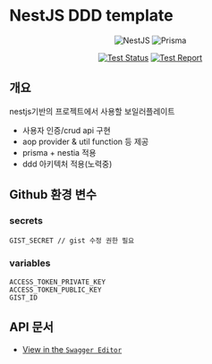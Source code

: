 # NestJS DDD template

<div align=center>

![NestJS](https://img.shields.io/badge/nestjs-%23E0234E.svg?style=for-the-badge&logo=nestjs&logoColor=white)
![Prisma](https://img.shields.io/badge/Prisma-3982CE?style=for-the-badge&logo=Prisma&logoColor=white)

[![Test Status](https://github.com/industriously/account-server/actions/workflows/push_test_report.yml/badge.svg)](https://github.com/industriously/account-server/actions/workflows/push_test_report.yml)
[![Test Report](https://img.shields.io/endpoint?url=https://gist.githubusercontent.com/industriously/6c52fea04bb0438d9557e0959bbec5ec/raw/coverage_account.json)](https://industriously.github.io/account-server)

</div>

## 개요

nestjs기반의 프로젝트에서 사용할 보일러플레이트

- 사용자 인증/crud api 구현
- aop provider & util function 등 제공
- prisma + nestia 적용
- ddd 아키텍처 적용(노력중)

## Github 환경 변수

### secrets

```
GIST_SECRET // gist 수정 권한 필요
```

### variables

```
ACCESS_TOKEN_PRIVATE_KEY
ACCESS_TOKEN_PUBLIC_KEY
GIST_ID
```

## API 문서

- [View in the `Swagger Editor`](https://editor.swagger.io/?url=https://raw.githubusercontent.com/industriously/account-server/main/swagger.json)
